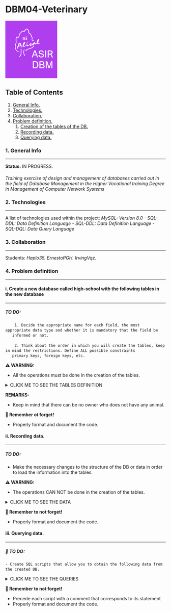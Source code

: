 # DBM04-Veterinary

![Logo de Team](https://github.com/ana-polo/DBM04-veterinary-sol/blob/main/DBM.gif "Team logo")


<a name="top"></a>
## Table of Contents
1. [General Info.](#general-info)
2. [Technologies.](#technologies)
3. [Collaboration.](#collaboration)
4. [Problem definition.](#problem-definition)
    1. [Creation of the tables of the DB.](#create)
    2. [Recording data.](#insert)
    3. [Querying data.](#query)
	

<a name="general-info"></a>
### 1. General Info
***
**Status:** IN PROGRESS.
####
*Training exercise of design and management of databases carried out in the field of Database Management in the Higher Vocational training Degree in Management of Computer Network Systems*

<a name="technologies"></a>
### 2. Technologies
***
A list of technologies used within the project:
*MySQL: Version 8.0 
    - SQL-DDL: Data Definition Language 
    - SQL-DDL: Data Definition Language
    - SQL-DQL: Data Query Language* 


<a name="collaboration"></a>
### 3. Collaboration
***
Students:
*Haplo35.* 
*ErnestoPGH.* 
*IrvingVqz.*


<a name="problem-definition"></a>
### 4. Problem definition
***
<a name="create"></a>
#### i. Create a new database called high-school with the following tables in the new database
****
##### TO DO: 
        1. Decide the appropriate name for each field, the most appropriate data type and whether it is mandatory that the field be 
	   informed or not.
	   
        2. Think about the order in which you will create the tables, keep in mind the restrictions. Define ALL possible constraints 
	   primary keys, foreign keys, etc.


**⚠️ WARNING:** 
- All the operations must be done in the creation of the tables.


<details>
    <summary>CLICK ME TO SEE THE TABLES DEFINITION</summary>

*PETS_OWNERS*
    - Owner IDENTIFIER
    - Name 
    - Surnames 
    - Identity card 
    - Telephone (Only one per each owner)
    - Address
    - City. The default value must be Edimburgh
    - Post code
    - Whether you are a member or not
    - Number of dogs, can not be greater than 7
    - Number of cats, can not be greater than 5
		 
		 
*PETS*
    - Identifier pet
    - Name 
    - Date of birth cannot be earlier than 01/01/2000),
    - Type of animal. It can only be dogs or cats
    - Breed 
    - Whether it is a dangerous breed or not, by default they are not
    - Monthly fee
    - Owner of the animal
</details>


**REMARKS:**
- Keep in mind that there can be no owner who does not have any animal.


**👀 Remember ot forget!**
- Properly format and document the code.


<a name="insert"></a>
#### ii. Recording data.
****
##### TO DO:
- Make the necessary changes to the structure of the DB or data in order to load the information into the tables.


**⚠️ WARNING:** 
- The operations CAN NOT be done in the creation of the tables.
 
 
<details>
    <summary>CLICK ME TO SEE THE DATA</summary>
     
	
*PETS_OWNER*
	
     1 ; Bellatrix  ; Graham   ; 11111111h ; 698765432 ; Cromwell Road                      ; London    ; SW7 5BD ; TRUE  ; 1 ; 1 
     2 ; Thomas     ; Smith    ; 22222222l ; 698345432 ; 4 Lochrin Square 96 Fountainbrigde ; Edimburgh ; EH3 9QA ; FALSE ; 2 ; 1 
     3 ; Jack       ; Johnson  ; 33333333j ; 654345432 ; 38 Thistle St                      ; Edimburgh ; EH2 1EN ; FALSE ; 0 ; 1 
     4 ;  Matthew   ; Williams ; 44444444d ; 654332345 ; 10 Princess Street                 ; Edimburgh ; EH2 2AN ; FALSE ; 2 ; 5 
     5 ; Anna       ; Brown    ; 5555555p  ; 623235432 ; 2 Gulliver Street                  ; London    ; SE6 7LT ; FALSE ; 4 ; 2 
     6 ; Sofia      ; Jones    ; 66666666u ; 665456789 ; 12 Coates Place                    ; Edimburgh ; EH3 7AA ; TRUE  ; 1 ; 0 
     7 ; Matthew    ; Taylor   ; 77777777b ; 634562343 ; 17 Southgate Place                 ; Bath      ; BA1 1AP ; FALSE ; 1 ; 0 
     8 ; Bellatrix  ; Rae      ; 88888888d ; 698786543 ; 1 Ness Walk                        ; Inverness ; IV3 5TE ; FALSE ; 0 ; 3 
     9 ; Theresa    ; Harper   ; 99999999j ; 698765438 ; Drumsheugh Garden                  ; Edimburgh ; EH3 7RN ; TRUE  ; 1 ; 1 
    10 ; Nathaniel ; Campbell ; 12123432u ; 690987640 ; Leith Street                        ; Edimburgh ; EH1 3SP ; FALSE ; 0 ; 1 


*PETS*
	
    101 ; Mati    ; 02/05/2013 ; dog ; mongrel          ; 'FALSE' ; 20.5 ; 1
    102 ; Little  ; 01/06/2019 ; cat ; siamese          ;  NULL   ; 30.5 ; 1
    103 ; Idefix  ;  5/02/1999 ; dog ; cocker           ;  NULL   ; 20.5 ; 2
    104 ; Blue    ; 01/21/2018 ; dog ; mastin           ; FALSE   ; 20.5 ; 2
    105 ; Socks   ; 05/18/2015 ; cat ; siamese          ;  NULL   ; 30.5 ; 11    
    106 ; Ringo   ; 03/25/2017 ; cat ; angora           ;  NULL   ; 30.5 ; 3
    107 ; ; Lola  ; 08/01/2019 ; dog ; german shepherd  ; FALSE   ; 20.5 ; 4
    108 ; Shots   ; 07/21/2018 ; dog ; podle            ; FALSE   ; 20.5 ; 4
    109 ; Sugar   ; 09/20/2010 ; cat ; mongrel          ; NULL    ; 30,5 ; 5
    110 ; Plas    ; 09/12/2011 ; cat ; angora           ; NULL    ; 30.5 ; 5
    111 ; Thorn   ; 04/15/2012 ; dog ; bulldog          ; FALSE   ; 20.5 ; 5
    112 ; Giri    ; 09/18/2013 ; dog ; mongrel          ; FALSE   ; 20.5 ; 5
    113 ; Jimmy   ; 12/09/2014 ; dog ; mongrel          ; FALSE   ; 20.5 ; 5
    114 ; Fluff   ; 10/21/2015 ; dog ; Rottweiler       ; TRUE    ; 20.5 ; 5
    115 ; Ziro    ; 01/12/2018 ; dog ; Rottweiler       ; TRUE    ; 20.5 ; 6
    116 ; Puma    ; 09/15/2019 ; dog ;  Bulldog         ; FALSE   ; 20.5 ; 7
    117 ; Chiqui  ; 05/08/2017 ; cat ; angora           ; NULL    ; 30.5 ; 8
    118 ; Pearl   ; 03/08/2019 ; cat ; angora           ; NULL    ; 30.5 ; 8
    119 ; Diamond ; 12/25/2017 ; cat ; angora           ; NULL    ; 30.5 ; 8
    120 ; Thunder ; 03/05/2019 ; dog ; pit bull terrier ; TRUE    ; 20.5 ; 9
    121 ; Tato    ; 02/15/2016 ; cat ; siamese          ; NULL    ; 30.5 ; 9
    122 ; Beltza  ; 12/12/2000 ; cat ; angora           ; NULL    ; 30.5 ; 10
    123 ; Tintin  ; 01/23/1999 ; cat ; mongrel          ; NULL    ; 30.5 ; 2

</details>


**👀 Remember to not forget!**
- Properly format and document the code.		 


<a name="query"></a>
#### iii. Querying data.
****
##### 📝 TO DO:
    - Create SQL scripts that allow you to obtain the following data from the created DB.
	
	
<details>
    <summary>CLICK ME TO SEE THE QUERIES</summary>
     
	
1. List the first and last names of cat owners.
2. List the first and last names of cat owners in a single field.
3. List the name and surname of cat owners in a single field, separated by 6 spaces. 
4. List the name and surname of cat owners in a single field, separated by 6 spaces with no spaces either in front or behind.
5. List the maximum number of dogs that cat owners have.
6. Add the number of animals (cats and dogs) that owners who have cats or dogs have and take it out along with the name and surname of the owner.
7. When was the youngest dog born? 
8. What about the oldest cat?
9. Bring out the age of all dogs.
10. Capitalize the names of the dogs.
11. Lowercase cat names.
12. In the names of the owners change the letter a to the letter b.
13. Replace the owners' surname Smith with Campbell.
14. In the names of the animals look for the position of the first a after the 3 character. For example. Matilda returns me 7.
15. How many years have passed between the oldest and youngest cat were born.
16. Update the quota of dogs by increasing it by 1 euro to those who were born before January the first, 2018'.
17. Update the date of birth of cats, adding 1 month.
18. Delete Peque and update the number of cats owned bay the owner.

</details>


**👀 Remember to not forget!**
- Precede each script with a comment that corresponds to its statement
- Properly format and document the code.		 
